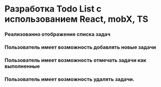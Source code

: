 <h1>Разработка Todo List с использованием React, mobX, TS</h1>

<h3>Реализованно отображение списка задач</h3>
<h3>Пользователь имеет возможность добавлять новые задачи</h3>
<h3>Пользователь имеет возможность отмечать задачи как выполненные</h3>
<h3>Пользователь имеет возможность удалять задачи.</h3>
